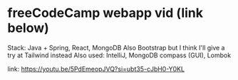 # freeCodeCamp webapp vid (link below)


Stack: Java + Spring, React, MongoDB
Also Bootstrap but I think I'll give a try at Tailwind instead
Also used: IntelliJ, MongoDB compass (GUI), Lombok

link:
https://youtu.be/5PdEmeopJVQ?si=ubt35-cJbH0-Y0KL
